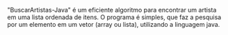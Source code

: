 "BuscarArtistas-Java" é um eficiente algoritmo para encontrar um artista em uma lista ordenada de itens. O programa é simples, que faz a pesquisa por um elemento em um vetor (array ou lista),
utilizando a linguagem java.

